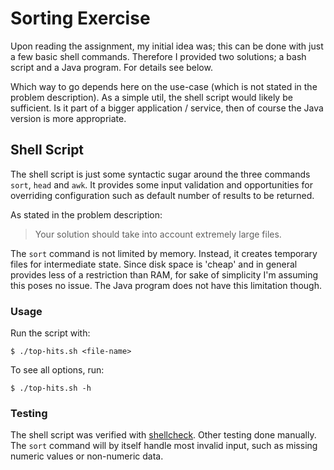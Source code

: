 # Sorting Exercise

Upon reading the assignment, my initial idea was; this can be done with just a few basic shell commands. Therefore
I provided two solutions; a bash script and a Java program. For details see below.

Which way to go depends here on the use-case (which is not stated in the problem description). As a simple util, the
shell script would likely be sufficient. Is it part of a bigger application / service, then of course the Java version
is more appropriate.


## Shell Script

The shell script is just some syntactic sugar around the three commands `sort`, `head` and `awk`. It provides some input
validation and opportunities for overriding configuration such as default number of results to be returned.

As stated in the problem description:

> Your solution should take into account extremely large files.

The `sort` command is not limited by memory. Instead, it creates temporary files for intermediate state. Since disk
space is 'cheap' and in general provides less of a restriction than RAM, for sake of simplicity I'm assuming this poses
no issue. The Java program does not have this limitation though.

### Usage

Run the script with:

```
$ ./top-hits.sh <file-name>
```

To see all options, run:

```
$ ./top-hits.sh -h
```

### Testing

The shell script was verified with [shellcheck](https://github.com/koalaman/shellcheck). Other testing done manually.
The `sort` command will by itself handle most invalid input, such as missing numeric values or non-numeric data.
